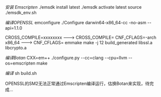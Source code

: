 *安装 Emscripten*
./emsdk install latest
./emsdk activate latest
source ./emsdk_env.sh

*编译OPENSSL*
emconfigure ./Configure  darwin64-x86_64-cc -no-asm --api=1.1.0

CROSS_COMPILE=xxxxxxxx ---> CROSS_COMPILE=
CNF_CFLAGS=-arch x86_64 --->  CNF_CFLAGS=
emmake make -j 12 build_generated libssl.a libcrypto.a

*编译Botan*
CXX=em++ ./configure.py --cc=clang --cpu=llvm --os=emscripten
make

*编译*
sh build.sh

OPENSSL的SM2无法正常通过Emscripten编译运行，估换Botan来实现，待完成...